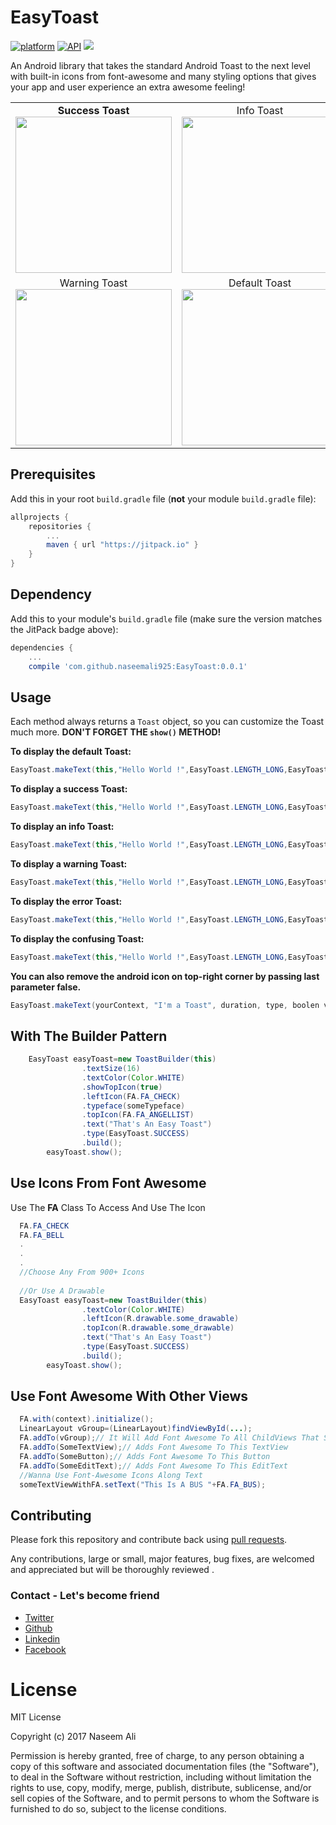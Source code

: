 # EasyToast
[![platform](https://img.shields.io/badge/platform-Android-yellow.svg)](https://www.android.com)
[![API](https://img.shields.io/badge/API-16%2B-brightgreen.svg?style=plastic)](https://android-arsenal.com/api?level=16)
[![](https://jitpack.io/v/naseemali925/EasyToast.svg)](https://jitpack.io/#naseemali925/EasyToast)

An Android library that takes the standard Android Toast to the next level with built-in icons from font-awesome and many styling options that gives your app and user experience an extra awesome feeling!


<table>
  <tr>
    <td>
      <center>
	      <b>Success Toast</b></br>
      <img src="https://raw.githubusercontent.com/naseemali925/EasyToast/master/images/success.png" width="250">
      </center>
    </td>
    <td>
      <center>
        Info Toast</br>
      <img src="https://raw.githubusercontent.com/naseemali925/EasyToast/master/images/info.png" width="250">
      </center>
    </td>
    <td>
      <center>
        Error Toast</br>
      <img src="https://raw.githubusercontent.com/naseemali925/EasyToast/master/images/error.png" width="250">
      </center>
    </td>
  </tr>
  <tr>
    <td>
      <center>
        Warning Toast</br>
      <img src="https://raw.githubusercontent.com/naseemali925/EasyToast/master/images/warning.png" width="250">
      </center>
    </td>
    <td>
      <center>
        Default Toast</br>
      <img src="https://raw.githubusercontent.com/naseemali925/EasyToast/master/images/default.png" width="250">
      </center>
    </td>
    <td>
      <center>
        Confusing Toast</br>
      <img src="https://raw.githubusercontent.com/naseemali925/EasyToast/master/images/confuse.png" width="250">
      </center>
    </td>
  </tr>
 </table>

## Prerequisites

Add this in your root `build.gradle` file (**not** your module `build.gradle` file):

```gradle
allprojects {
	repositories {
		...
		maven { url "https://jitpack.io" }
	}
}
```

## Dependency

Add this to your module's `build.gradle` file (make sure the version matches the JitPack badge above):

```gradle
dependencies {
	...
	compile 'com.github.naseemali925:EasyToast:0.0.1'
```
## Usage

Each method always returns a `Toast` object, so you can customize the Toast much more. **DON'T FORGET THE `show()` METHOD!**

**To display the default Toast:**

``` java
EasyToast.makeText(this,"Hello World !",EasyToast.LENGTH_LONG,EasyToast.DEFAULT,true);
```
**To display a success Toast:**

``` java
EasyToast.makeText(this,"Hello World !",EasyToast.LENGTH_LONG,EasyToast.SUCCESS,true);
```
**To display an info Toast:**

``` java
EasyToast.makeText(this,"Hello World !",EasyToast.LENGTH_LONG,EasyToast.INFO,true);
```
**To display a warning Toast:**

``` java
EasyToast.makeText(this,"Hello World !",EasyToast.LENGTH_LONG,EasyToast.WARNING,true);
```
**To display the error Toast:**

``` java
EasyToast.makeText(this,"Hello World !",EasyToast.LENGTH_LONG,EasyToast.ERROR,true);
```
**To display the confusing Toast:**

``` java
EasyToast.makeText(this,"Hello World !",EasyToast.LENGTH_LONG,EasyToast.CONFUSING,true);
```
**You can also remove the android icon on top-right corner by passing last parameter false.**
``` java
EasyToast.makeText(yourContext, "I'm a Toast", duration, type, boolen value).show();
```

## With The Builder Pattern

```java
	EasyToast easyToast=new ToastBuilder(this)
                .textSize(16)
                .textColor(Color.WHITE)
                .showTopIcon(true)
                .leftIcon(FA.FA_CHECK)
                .typeface(someTypeface)
                .topIcon(FA.FA_ANGELLIST)
                .text("That's An Easy Toast")
                .type(EasyToast.SUCCESS)
                .build();
        easyToast.show();
```

## Use Icons From Font Awesome

Use The **FA** Class To Access And Use The Icon
```java
  FA.FA_CHECK
  FA.FA_BELL
  .
  .
  .
  //Choose Any From 900+ Icons
  
  //Or Use A Drawable
  EasyToast easyToast=new ToastBuilder(this)
                .textColor(Color.WHITE)
                .leftIcon(R.drawable.some_drawable)
                .topIcon(R.drawable.some_drawable)
                .text("That's An Easy Toast")
                .type(EasyToast.SUCCESS)
                .build();
        easyToast.show();
```

## Use Font Awesome With Other Views
```java
  FA.with(context).initialize();
  LinearLayout vGroup=(LinearLayout)findViewById(...);
  FA.addTo(vGroup);// It Will Add Font Awesome To All ChildViews That Supports Text(TextView,EditText,Button)
  FA.addTo(SomeTextView);// Adds Font Awesome To This TextView
  FA.addTo(SomeButton);// Adds Font Awesome To This Button
  FA.addTo(SomeEditText);// Adds Font Awesome To This EditText
  //Wanna Use Font-Awesome Icons Along Text
  someTextViewWithFA.setText("This Is A BUS "+FA.FA_BUS);

```

## Contributing

Please fork this repository and contribute back using
[pull requests](https://github.com/naseemali925/EasyToast/pulls).

Any contributions, large or small, major features, bug fixes, are welcomed and appreciated
but will be thoroughly reviewed .

### Contact - Let's become friend
- [Twitter](https://twitter.com/thisismenaseem)
- [Github](https://github.com/naseemali925)
- [Linkedin](https://www.linkedin.com/in/naseem-ali-86842b144/)
- [Facebook](https://www.facebook.com/naseem.ali.1466)

# License

MIT License

Copyright (c) 2017 Naseem Ali

Permission is hereby granted, free of charge, to any person obtaining a copy
of this software and associated documentation files (the "Software"), to deal
in the Software without restriction, including without limitation the rights
to use, copy, modify, merge, publish, distribute, sublicense, and/or sell
copies of the Software, and to permit persons to whom the Software is
furnished to do so, subject to the license conditions.
